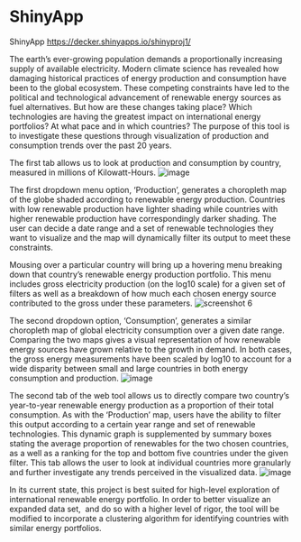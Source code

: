 # ShinyApp
ShinyApp
https://decker.shinyapps.io/shinyproj1/



The earth’s ever-growing population demands a proportionally increasing supply of available electricity. Modern climate science has revealed how damaging historical practices of energy production and consumption have been to the global ecosystem. These competing constraints have led to the political and technological advancement of renewable energy sources as fuel alternatives. But how are these changes taking place? Which technologies are having the greatest impact on international energy portfolios? At what pace and in which countries? The purpose of this tool is to investigate these questions through visualization of production and consumption trends over the past 20 years.



The first tab allows us to look at production and consumption by country, measured in millions of Kilowatt-Hours.
![image](https://user-images.githubusercontent.com/43554810/49058253-384f9a80-f1d1-11e8-9a19-b8fee8e38b22.png)


The first dropdown menu option, ‘Production’, generates a choropleth map of the globe shaded according to renewable energy production. Countries with low renewable production have lighter shading while countries with higher renewable production have correspondingly darker shading. The user can decide a date range and a set of renewable technologies they want to visualize and the map will dynamically filter its output to meet these constraints.





Mousing over a particular country will bring up a hovering menu breaking down that country’s renewable energy production portfolio. This menu includes gross electricity production (on the log10 scale) for a given set of filters as well as a breakdown of how much each chosen energy source contributed to the gross under these parameters.
![screenshot 6](https://user-images.githubusercontent.com/43554810/49058013-215c7880-f1d0-11e8-9c76-a69559574d1d.png)



The second dropdown option, ‘Consumption’, generates a similar choropleth map of global electricity consumption over a given date range. Comparing the two maps gives a visual representation of how renewable energy sources have grown relative to the growth in demand. In both cases, the gross energy measurements have been scaled by log10 to account for a wide disparity between small and large countries in both energy consumption and production.
![image](https://user-images.githubusercontent.com/43554810/49058503-4520be00-f1d2-11e8-8f73-19b6ea57e869.png)



The second tab of the web tool allows us to directly compare two country’s year-to-year renewable energy production as a proportion of their total consumption. As with the ‘Production’ map, users have the ability to filter this output according to a certain year range and set of renewable technologies. This dynamic graph is supplemented by summary boxes stating the average proportion of renewables for the two chosen countries, as a well as a ranking for the top and bottom five countries under the given filter. This tab allows the user to look at individual countries more granularly and further investigate any trends perceived in the visualized data.
![image](https://user-images.githubusercontent.com/43554810/49058533-6386b980-f1d2-11e8-89f4-24d7b8d89379.png)




In its current state, this project is best suited for high-level exploration of international renewable energy portfolio. In order to better visualize an expanded data set,  and do so with a higher level of rigor, the tool will be modified to incorporate a clustering algorithm for identifying countries with similar energy portfolios.

